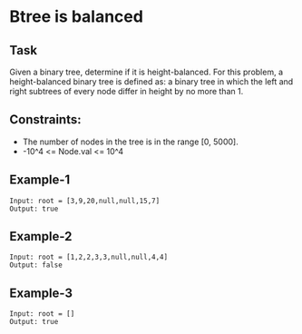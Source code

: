 # Btree is balanced

## Task
Given a binary tree, determine if it is height-balanced.
For this problem, a height-balanced binary tree is defined as:
a binary tree in which the left and right subtrees of every node differ in height by no more than 1.

## Constraints:
- The number of nodes in the tree is in the range [0, 5000].
- -10^4 <= Node.val <= 10^4


## Example-1
```
Input: root = [3,9,20,null,null,15,7]
Output: true
```


## Example-2
```
Input: root = [1,2,2,3,3,null,null,4,4]
Output: false
```


## Example-3
```
Input: root = []
Output: true
```

